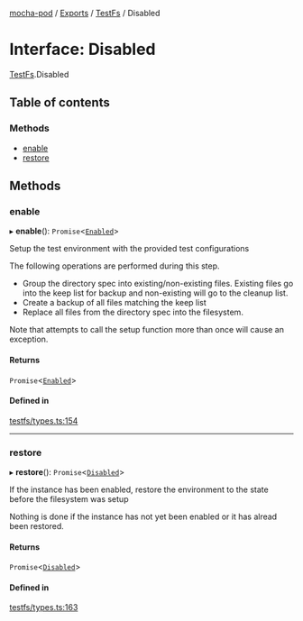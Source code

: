 [mocha-pod](../README.md) / [Exports](../modules.md) / [TestFs](../modules/TestFs.md) / Disabled

# Interface: Disabled

[TestFs](../modules/TestFs.md).Disabled

## Table of contents

### Methods

- [enable](TestFs.Disabled.md#enable)
- [restore](TestFs.Disabled.md#restore)

## Methods

### <a id="enable" name="enable"></a> enable

▸ **enable**(): `Promise`<[`Enabled`](TestFs.Enabled.md)\>

Setup the test environment with the provided test configurations

The following operations are performed during this step.

- Group the directory spec into existing/non-existing files. Existing files go into the keep list for backup and non-existing will go to the cleanup list.
- Create a backup of all files matching the keep list
- Replace all files from the directory spec into the filesystem.

Note that attempts to call the setup function more than once will cause an exception.

#### Returns

`Promise`<[`Enabled`](TestFs.Enabled.md)\>

#### Defined in

[testfs/types.ts:154](https://github.com/balena-io-modules/mocha-pod/blob/83469cb/lib/testfs/types.ts#L154)

___

### <a id="restore" name="restore"></a> restore

▸ **restore**(): `Promise`<[`Disabled`](TestFs.Disabled.md)\>

If the instance has been enabled, restore the environment to the
state before the filesystem was setup

Nothing is done if the instance has not yet been enabled or it has alread
been restored.

#### Returns

`Promise`<[`Disabled`](TestFs.Disabled.md)\>

#### Defined in

[testfs/types.ts:163](https://github.com/balena-io-modules/mocha-pod/blob/83469cb/lib/testfs/types.ts#L163)
